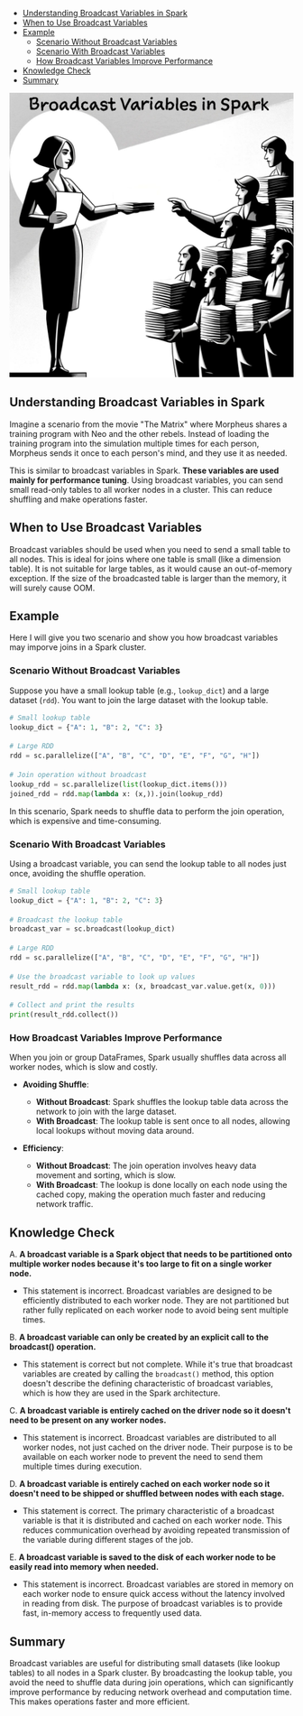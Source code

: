 - [Understanding Broadcast Variables in Spark](#understanding-broadcast-variables-in-spark)
- [When to Use Broadcast Variables](#when-to-use-broadcast-variables)
- [Example](#example)
  - [Scenario Without Broadcast Variables](#scenario-without-broadcast-variables)
  - [Scenario With Broadcast Variables](#scenario-with-broadcast-variables)
  - [How Broadcast Variables Improve Performance](#how-broadcast-variables-improve-performance)
- [Knowledge Check](#knowledge-check)
- [Summary](#summary)

![](images/custom-image-2024-07-10-01-12-42.png)

## Understanding Broadcast Variables in Spark

Imagine a scenario from the movie "The Matrix" where Morpheus shares a training program with Neo and the other rebels. Instead of loading the training program into the simulation multiple times for each person, Morpheus sends it once to each person's mind, and they use it as needed.

This is similar to broadcast variables in Spark. **These variables are used mainly for performance tuning**. Using broadcast variables, you can send small read-only tables to all worker nodes in a cluster. This can reduce shuffling and make operations faster.

## When to Use Broadcast Variables

Broadcast variables should be used when you need to send a small table to all nodes. This is ideal for joins where one table is small (like a dimension table). It is not suitable for large tables, as it would cause an out-of-memory exception. If the size of the broadcasted table is larger than the memory, it will surely cause OOM.

## Example

Here I will give you two scenario and show you how broadcast variables may imporve joins in a Spark cluster.

### Scenario Without Broadcast Variables

Suppose you have a small lookup table (e.g., `lookup_dict`) and a large dataset (`rdd`). You want to join the large dataset with the lookup table.

```python
# Small lookup table
lookup_dict = {"A": 1, "B": 2, "C": 3}

# Large RDD
rdd = sc.parallelize(["A", "B", "C", "D", "E", "F", "G", "H"])

# Join operation without broadcast
lookup_rdd = sc.parallelize(list(lookup_dict.items()))
joined_rdd = rdd.map(lambda x: (x,)).join(lookup_rdd)
```

In this scenario, Spark needs to shuffle data to perform the join operation, which is expensive and time-consuming.

### Scenario With Broadcast Variables

Using a broadcast variable, you can send the lookup table to all nodes just once, avoiding the shuffle operation.

```python
# Small lookup table
lookup_dict = {"A": 1, "B": 2, "C": 3}

# Broadcast the lookup table
broadcast_var = sc.broadcast(lookup_dict)

# Large RDD
rdd = sc.parallelize(["A", "B", "C", "D", "E", "F", "G", "H"])

# Use the broadcast variable to look up values
result_rdd = rdd.map(lambda x: (x, broadcast_var.value.get(x, 0)))

# Collect and print the results
print(result_rdd.collect())
```

### How Broadcast Variables Improve Performance

When you join or group DataFrames, Spark usually shuffles data across all worker nodes, which is slow and costly.

- **Avoiding Shuffle**:
  - **Without Broadcast**: Spark shuffles the lookup table data across the network to join with the large dataset.
  - **With Broadcast**: The lookup table is sent once to all nodes, allowing local lookups without moving data around.

- **Efficiency**:
  - **Without Broadcast**: The join operation involves heavy data movement and sorting, which is slow.
  - **With Broadcast**: The lookup is done locally on each node using the cached copy, making the operation much faster and reducing network traffic.

## Knowledge Check

A. **A broadcast variable is a Spark object that needs to be partitioned onto multiple worker nodes because it's too large to fit on a single worker node.**
   - This statement is incorrect. Broadcast variables are designed to be efficiently distributed to each worker node. They are not partitioned but rather fully replicated on each worker node to avoid being sent multiple times.

B. **A broadcast variable can only be created by an explicit call to the broadcast() operation.**
   - This statement is correct but not complete. While it's true that broadcast variables are created by calling the `broadcast()` method, this option doesn't describe the defining characteristic of broadcast variables, which is how they are used in the Spark architecture.

C. **A broadcast variable is entirely cached on the driver node so it doesn't need to be present on any worker nodes.**
   - This statement is incorrect. Broadcast variables are distributed to all worker nodes, not just cached on the driver node. Their purpose is to be available on each worker node to prevent the need to send them multiple times during execution.

D. **A broadcast variable is entirely cached on each worker node so it doesn't need to be shipped or shuffled between nodes with each stage.**
   - This statement is correct. The primary characteristic of a broadcast variable is that it is distributed and cached on each worker node. This reduces communication overhead by avoiding repeated transmission of the variable during different stages of the job.

E. **A broadcast variable is saved to the disk of each worker node to be easily read into memory when needed.**
   - This statement is incorrect. Broadcast variables are stored in memory on each worker node to ensure quick access without the latency involved in reading from disk. The purpose of broadcast variables is to provide fast, in-memory access to frequently used data.
## Summary

Broadcast variables are useful for distributing small datasets (like lookup tables) to all nodes in a Spark cluster. By broadcasting the lookup table, you avoid the need to shuffle data during join operations, which can significantly improve performance by reducing network overhead and computation time. This makes operations faster and more efficient.

